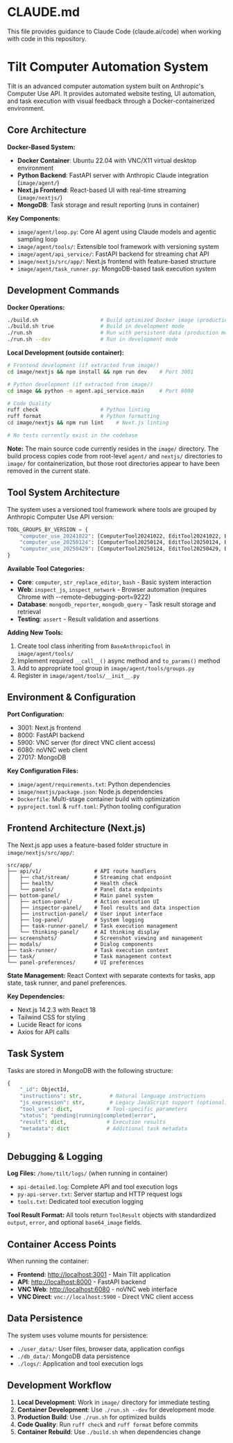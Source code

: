 # CLAUDE.md

This file provides guidance to Claude Code (claude.ai/code) when working with code in this repository.

# Tilt Computer Automation System

Tilt is an advanced computer automation system built on Anthropic's Computer Use API. It provides automated website testing, UI automation, and task execution with visual feedback through a Docker-containerized environment.

## Core Architecture

**Docker-Based System:**
- **Docker Container**: Ubuntu 22.04 with VNC/X11 virtual desktop environment
- **Python Backend**: FastAPI server with Anthropic Claude integration (`image/agent/`)
- **Next.js Frontend**: React-based UI with real-time streaming (`image/nextjs/`)
- **MongoDB**: Task storage and result reporting (runs in container)

**Key Components:**
- `image/agent/loop.py`: Core AI agent using Claude models and agentic sampling loop
- `image/agent/tools/`: Extensible tool framework with versioning system
- `image/agent/api_service/`: FastAPI backend for streaming chat API
- `image/nextjs/src/app/`: Next.js frontend with feature-based structure
- `image/agent/task_runner.py`: MongoDB-based task execution system

## Development Commands

**Docker Operations:**
```bash
./build.sh                    # Build optimized Docker image (production mode)
./build.sh true               # Build in development mode
./run.sh                      # Run with persistent data (production mode)
./run.sh --dev                # Run in development mode
```

**Local Development (outside container):**
```bash
# Frontend development (if extracted from image/)
cd image/nextjs && npm install && npm run dev    # Port 3001

# Python development (if extracted from image/)
cd image && python -m agent.api_service.main     # Port 8000

# Code Quality
ruff check                    # Python linting 
ruff format                   # Python formatting
cd image/nextjs && npm run lint    # Next.js linting

# No tests currently exist in the codebase
```

**Note:** The main source code currently resides in the `image/` directory. The build process copies code from root-level `agent/` and `nextjs/` directories to `image/` for containerization, but those root directories appear to have been removed in the current state.

## Tool System Architecture

The system uses a versioned tool framework where tools are grouped by Anthropic Computer Use API version:

```python
TOOL_GROUPS_BY_VERSION = {
    "computer_use_20241022": [ComputerTool20241022, EditTool20241022, BashTool20241022, ...],
    "computer_use_20250124": [ComputerTool20250124, EditTool20250124, BashTool20250124, ...],
    "computer_use_20250429": [ComputerTool20250124, EditTool20250429, BashTool20250124, ...]
}
```

**Available Tool Categories:**
- **Core**: `computer`, `str_replace_editor`, `bash` - Basic system interaction
- **Web**: `inspect_js`, `inspect_network` - Browser automation (requires Chrome with --remote-debugging-port=9222)
- **Database**: `mongodb_reporter`, `mongodb_query` - Task result storage and retrieval
- **Testing**: `assert` - Result validation and assertions

**Adding New Tools:**
1. Create tool class inheriting from `BaseAnthropicTool` in `image/agent/tools/`
2. Implement required `__call__()` async method and `to_params()` method
3. Add to appropriate tool group in `image/agent/tools/groups.py`
4. Register in `image/agent/tools/__init__.py`

## Environment & Configuration


**Port Configuration:**
- 3001: Next.js frontend
- 8000: FastAPI backend
- 5900: VNC server (for direct VNC client access)
- 6080: noVNC web client
- 27017: MongoDB

**Key Configuration Files:**
- `image/agent/requirements.txt`: Python dependencies
- `image/nextjs/package.json`: Node.js dependencies
- `Dockerfile`: Multi-stage container build with optimization
- `pyproject.toml` & `ruff.toml`: Python tooling configuration

## Frontend Architecture (Next.js)

The Next.js app uses a feature-based folder structure in `image/nextjs/src/app/`:

```
src/app/
├── api/v1/                 # API route handlers
│   ├── chat/stream/        # Streaming chat endpoint
│   ├── health/             # Health check
│   └── panels/             # Panel data endpoints
├── bottom-panel/           # Main panel system
│   ├── action-panel/       # Action execution UI
│   ├── inspector-panel/    # Tool results and data inspection
│   ├── instruction-panel/  # User input interface
│   ├── log-panel/          # System logging
│   ├── task-runner-panel/  # Task execution management
│   └── thinking-panel/     # AI thinking display
├── screenshots/            # Screenshot viewing and management
├── modals/                 # Dialog components
├── task-runner/            # Task execution context
├── task/                   # Task management context
└── panel-preferences/      # UI preferences
```

**State Management:** React Context with separate contexts for tasks, app state, task runner, and panel preferences.

**Key Dependencies:**
- Next.js 14.2.3 with React 18
- Tailwind CSS for styling
- Lucide React for icons
- Axios for API calls

## Task System

Tasks are stored in MongoDB with the following structure:
```python
{
    "_id": ObjectId,
    "instructions": str,         # Natural language instructions
    "js_expression": str,        # Legacy JavaScript support (optional)
    "tool_use": dict,           # Tool-specific parameters
    "status": "pending|running|completed|error",
    "result": dict,             # Execution results
    "metadata": dict            # Additional task metadata
}
```

## Debugging & Logging

**Log Files:** `/home/tilt/logs/` (when running in container)
- `api-detailed.log`: Complete API and tool execution logs
- `py-api-server.txt`: Server startup and HTTP request logs
- `tools.txt`: Dedicated tool execution logging

**Tool Result Format:** All tools return `ToolResult` objects with standardized `output`, `error`, and optional `base64_image` fields.

## Container Access Points

When running the container:
- **Frontend**: [http://localhost:3001](http://localhost:3001) - Main Tilt application
- **API**: [http://localhost:8000](http://localhost:8000) - FastAPI backend
- **VNC Web**: [http://localhost:6080](http://localhost:6080) - noVNC web interface
- **VNC Direct**: `vnc://localhost:5900` - Direct VNC client access

## Data Persistence

The system uses volume mounts for persistence:
- `./user_data/`: User files, browser data, application configs
- `./db_data/`: MongoDB data persistence
- `./logs/`: Application and tool execution logs

## Development Workflow

1. **Local Development**: Work in `image/` directory for immediate testing
2. **Container Development**: Use `./run.sh --dev` for development mode
3. **Production Build**: Use `./run.sh` for optimized builds
4. **Code Quality**: Run `ruff check` and `ruff format` before commits
5. **Container Rebuild**: Use `./build.sh` when dependencies change